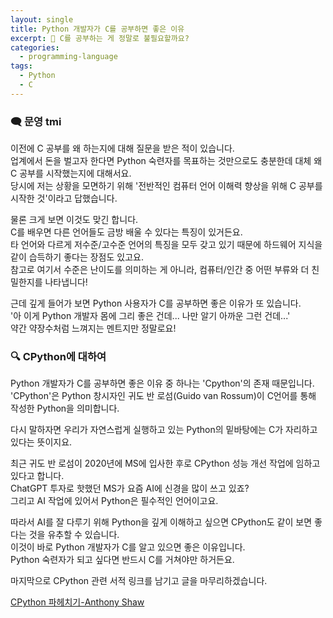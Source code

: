```yaml
---
layout: single
title: Python 개발자가 C를 공부하면 좋은 이유
excerpt: 🧐 C를 공부하는 게 정말로 불필요할까요?
categories:
  - programming-language
tags:
  - Python
  - C
---
```

### 🗨️ 문영 tmi

이전에 C 공부를 왜 하는지에 대해 질문을 받은 적이 있습니다.  
업계에서 돈을 벌고자 한다면 Python 숙련자를 목표하는 것만으로도 충분한데 대체 왜 C 공부를 시작했는지에 대해서요.  
당시에 저는 상황을 모면하기 위해 '전반적인 컴퓨터 언어 이해력 향상을 위해 C 공부를 시작한 것'이라고 답했습니다.
  
물론 크게 보면 이것도 맞긴 합니다.  
C를 배우면 다른 언어들도 금방 배울 수 있다는 특징이 있거든요.  
타 언어와 다르게 저수준/고수준 언어의 특징을 모두 갖고 있기 때문에 하드웨어 지식을 같이 습득하기 좋다는 장점도 있고요.  
참고로 여기서 수준은 난이도를 의미하는 게 아니라, 컴퓨터/인간 중 어떤 부류와 더 친밀한지를 나타냅니다!
  
근데 깊게 들어가 보면 Python 사용자가 C를 공부하면 좋은 이유가 또 있습니다.  
'아 이게 Python 개발자 몸에 그리 좋은 건데... 나만 알기 아까운 그런 건데...'   
약간 약장수처럼 느껴지는 멘트지만 정말로요!
  
  
### 🔍 CPython에 대하여

Python 개발자가 C를 공부하면 좋은 이유 중 하나는 'Cpython'의 존재 때문입니다.  
'CPython'은 Python 창시자인 귀도 반 로섬(Guido van Rossum)이 C언어를 통해 작성한 Python을 의미합니다.  
  
다시 말하자면 우리가 자연스럽게 실행하고 있는 Python의 밑바탕에는 C가 자리하고 있다는 뜻이지요.
  
최근 귀도 반 로섬이 2020년에 MS에 입사한 후로 CPython 성능 개선 작업에 임하고 있다고 합니다.  
ChatGPT 투자로 핫했던 MS가 요즘 AI에 신경을 많이 쓰고 있죠?   
그리고 AI 작업에 있어서 Python은 필수적인 언어이고요.
  
따라서 AI를 잘 다루기 위해 Python을 깊게 이해하고 싶으면 CPython도 같이 보면 좋다는 것을 유추할 수 있습니다.  
이것이 바로 Python 개발자가 C를 알고 있으면 좋은 이유입니다.  
Python 숙련자가 되고 싶다면 반드시 C를 거쳐야만 하거든요.
  
마지막으로 CPython 관련 서적 링크를 남기고 글을 마무리하겠습니다.

<a href="https://product.kyobobook.co.kr/detail/S000061776273" target="_blank">CPython 파헤치기-Anthony Shaw</a>
